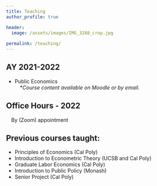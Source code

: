 ```yaml
---
title: Teaching
author_profile: true

header:
  image: /assets/images/IMG_3288_crop.jpg
  
permalink: /teaching/
---
```


## AY 2021-2022
- Public Economics\
&emsp;**Course content available on Moodle or by email.*

## Office Hours - 2022

&emsp;By (Zoom) appointment

## Previous courses taught:

- Principles of Economics (Cal Poly)
- Introduction to Econometric Theory (UCSB and Cal Poly)
- Graduate Labor Economics (Cal Poly)
- Introduction to Public Policy (Monash)
- Senior Project (Cal Poly)

